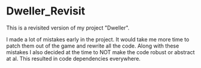 # Dweller_Revisit
This is a revisited version of my project "Dweller". 

I made a lot of mistakes early in the project. It would take me more time to patch them out of the game and rewrite all the code.
Along with these mistakes I also decided at the time to NOT make the code robust or abstract at al. This resulted in code dependencies everywhere.

